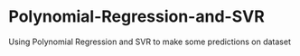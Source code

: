 # Polynomial-Regression-and-SVR
Using Polynomial Regression and SVR to make some predictions on dataset
